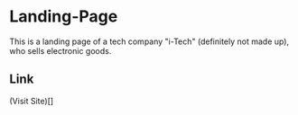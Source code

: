 # Landing-Page

This is a landing page of a tech company "i-Tech" (definitely not made up), who sells electronic goods.

## Link

(Visit Site)[]
